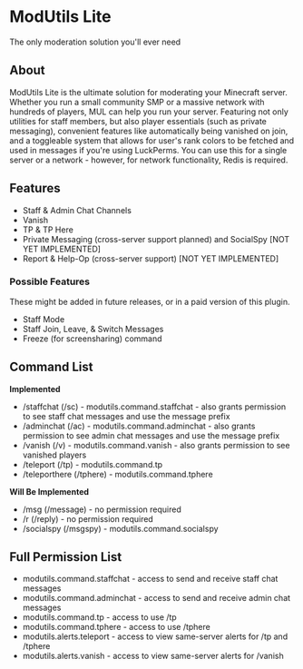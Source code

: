 # ModUtils Lite
The only moderation solution you'll ever need

## About
ModUtils Lite is the ultimate solution for moderating your Minecraft server. Whether you run a small community SMP or a massive network with hundreds of players, MUL can help you run your server. Featuring not only utilities for staff members, but also player essentials (such as private messaging), convenient features like automatically being vanished on join, and a toggleable system that allows for user's rank colors to be fetched and used in messages if you're using LuckPerms.
You can use this for a single server or a network - however, for network functionality, Redis is required.

## Features
- Staff & Admin Chat Channels
- Vanish
- TP & TP Here
- Private Messaging (cross-server support planned) and SocialSpy [NOT YET IMPLEMENTED]
- Report & Help-Op (cross-server support) [NOT YET IMPLEMENTED]

### Possible Features
These might be added in future releases, or in a paid version of this plugin.
- Staff Mode
- Staff Join, Leave, & Switch Messages
- Freeze (for screensharing) command

## Command List

__Implemented__
- /staffchat (/sc) - modutils.command.staffchat - also grants permission to see staff chat messages and use the message prefix
- /adminchat (/ac) - modutils.command.adminchat - also grants permission to see admin chat messages and use the message prefix
- /vanish (/v) - modutils.command.vanish - also grants permission to see vanished players
- /teleport (/tp) - modutils.command.tp
- /teleporthere (/tphere) - modutils.command.tphere

__Will Be Implemented__
- /msg (/message) - no permission required
- /r (/reply) - no permission required
- /socialspy (/msgspy) - modutils.command.socialspy

## Full Permission List
- modutils.command.staffchat - access to send and receive staff chat messages
- modutils.command.adminchat - access to send and receive admin chat messages
- modutils.command.tp - access to use /tp
- modutils.command.tphere - access to use /tphere
- modutils.alerts.teleport - access to view same-server alerts for /tp and /tphere
- modutils.alerts.vanish - access to view same-server alerts for /vanish
